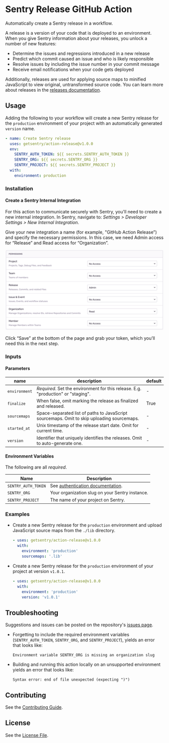 # Sentry Release GitHub Action
Automatically create a Sentry release in a workflow. 

A release is a version of your code that is deployed to an environment. 
When you give Sentry information about your releases, you unlock a number of new features:
 - Determine the issues and regressions introduced in a new release
 - Predict which commit caused an issue and who is likely responsible
 - Resolve issues by including the issue number in your commit message
 - Receive email notifications when your code gets deployed

Additionally, releases are used for applying source maps to minified JavaScript to view original, untransformed source code.
You can learn more about releases in the [releases documentation](https://docs.sentry.io/workflow/releases).

## Usage
Adding the following to your workflow will create a new Sentry release for the 
`production` environment of your project with an automatically generated `version` name.
  
```yaml
- name: Create Sentry release
  uses: getsentry/action-release@v1.0.0
  env:
    SENTRY_AUTH_TOKEN: ${{ secrets.SENTRY_AUTH_TOKEN }}
    SENTRY_ORG: ${{ secrets.SENTRY_ORG }}
    SENTRY_PROJECT: ${{ secrets.SENTRY_PROJECT }}
  with:
    environment: production
```

### Installation
#### Create a Sentry Internal Integration
For this action to communicate securely with Sentry, you'll need to create a new
internal integration. In Sentry, navigate to: 
_Settings > Developer Settings > New Internal Integration_.

Give your new integration a name (for example, "GitHub Action Release”) and specify the necessary permissions. 
In this case, we need Admin access for “Release” and Read access for “Organization”.

![View of internal integration permissions.](images/internal-integration-permissions.png)

Click “Save” at the bottom of the page and grab your token, which you’ll need this in the next step.

### Inputs
#### Parameters
|name|description|default|
|---|---|---|
|`environment`|_Required_. Set the environment for this release. E.g. "production" or "staging".|-|
|`finalize`|When false, omit marking the release as finalized and released.|True|
|`sourcemaps`|Space-separated list of paths to JavaScript sourcemaps. Omit to skip uploading sourcemaps.|-|
|`started_at`|Unix timestamp of the release start date. Omit for current time.|-|
|`version`|Identifier that uniquely identifies the releases. Omit to auto-generate one.|-|

#### Environment Variables
The following are all _required_.

|Name|Description|
|---|---|
|`SENTRY_AUTH_TOKEN`|See [authentication documentation](https://docs.sentry.io/api/auth). |
|`SENTRY_ORG`|Your organization slug on your Sentry instance.|
|`SENTRY_PROJECT`|The name of your project on Sentry.|

### Examples
- Create a new Sentry release for the `production` environment and upload 
  JavaScript source maps from the `./lib` directory.

    ```yaml
    - uses: getsentry/action-release@v1.0.0
      with:
        environment: 'production'
        sourcemaps: '.lib'
    ```

- Create a new Sentry release for the `production` environment of your project at version `v1.0.1`.
    ```yaml
    - uses: getsentry/action-release@v1.0.0
      with:
        environment: 'production'
        version: 'v1.0.1'
    ```

## Troubleshooting
Suggestions and issues can be posted on the repository's 
[issues page](https://github.com/getsentry/action-release/issues).
- Forgetting to include the required environment variables 
  (`SENTRY_AUTH_TOKEN`, `SENTRY_ORG`, and `SENTRY_PROJECT`), yields an error that looks like: 
    ```
    Environment variable SENTRY_ORG is missing an organization slug
    ```
- Building and running this action locally on an unsupported environment yields an error that looks like:
    ```
    Syntax error: end of file unexpected (expecting ")")
    ```

## Contributing
See the [Contributing Guide](https://github.com/getsentry/action-release/blob/master/CONTRIBUTING).

## License
See the [License File](https://github.com/getsentry/action-release/blob/master/LICENSE).
